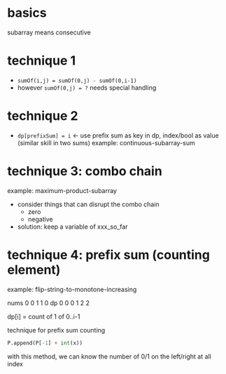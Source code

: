 # basics
subarray means consecutive

# technique 1
- `sumOf(i,j) = sumOf(0,j) - sumOf(0,i-1)`
- however `sumOf(0,j) = ?` needs special handling

# technique 2
- `dp[prefixSum] = i` <- use prefix sum as key in dp, index/bool as value (similar skill in two sums)
example: continuous-subarray-sum

# technique 3: combo chain
example: maximum-product-subarray
- consider things that can disrupt the combo chain
  - zero
  - negative
- solution: keep a variable of xxx_so_far

# technique 4: prefix sum (counting element)
example: flip-string-to-monotone-increasing

nums 0 0 1 1 0
dp   0 0 0 1 2 2

dp[i] = count of 1 of 0..i-1

technique for prefix sum counting
```python
P.append(P[-1] + int(x))
```

with this method, we can know the number of 0/1 on the left/right at all index
